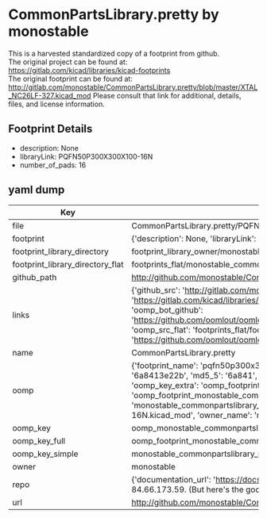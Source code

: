 # CommonPartsLibrary.pretty by monostable  
This is a harvested standardized copy of a footprint from github.  
The original project can be found at:  
https://gitlab.com/kicad/libraries/kicad-footprints  
The original footprint can be found at:
http://gitlab.com/monostable/CommonPartsLibrary.pretty/blob/master/XTAL_NC26LF-327.kicad_mod
Please consult that link for additional, details, files, and license information.  
## Footprint Details
* description: None  
* libraryLink: PQFN50P300X300X100-16N  
* number_of_pads: 16  
## yaml dump  
| Key | Value |  
| --- | --- |  
| file | CommonPartsLibrary.pretty/PQFN50P300X300X100-16N.kicad_mod |  
| footprint | {'description': None, 'libraryLink': 'PQFN50P300X300X100-16N', 'number_of_pads': 16} |  
| footprint_library_directory | footprint_library_owner/monostable_CommonPartsLibrary.pretty |  
| footprint_library_directory_flat | footprints_flat/monostable_commonpartslibrary_pqfn50p300x300x100_16n/working |  
| github_path | http://github.com/monostable/CommonPartsLibrary.pretty/blob/master/PQFN50P300X300X100-16N.kicad_mod |  
| links | {'github_src': 'http://gitlab.com/monostable/CommonPartsLibrary.pretty/blob/master/XTAL_NC26LF-327.kicad_mod', 'github_src_repo': 'https://gitlab.com/kicad/libraries/kicad-footprints', 'oomp_bot': 'footprints/monostable_commonpartslibrary_pqfn50p300x300x100_16n/working', 'oomp_bot_github': 'https://github.com/oomlout/oomlout_oomp_footprint_bot/tree/main/footprints/monostable_commonpartslibrary_pqfn50p300x300x100_16n/working', 'oomp_src_flat': 'footprints_flat/footprints_flat/monostable_commonpartslibrary_pqfn50p300x300x100_16n/working', 'oomp_src_flat_github': 'https://github.com/oomlout/oomlout_oomp_footprint_src/tree/main/footprints_flat/monostable_commonpartslibrary_pqfn50p300x300x100_16n/working'} |  
| name | CommonPartsLibrary.pretty |  
| oomp | {'footprint_name': 'pqfn50p300x300x100_16n', 'library_name': 'commonpartslibrary', 'md5': '6a8413e22bc49ac8c99489980fd29691', 'md5_10': '6a8413e22b', 'md5_5': '6a841', 'md5_6': '6a8413', 'oomp_key': 'oomp_monostable_commonpartslibrary_pqfn50p300x300x100_16n', 'oomp_key_extra': 'oomp_footprint_monostable_commonpartslibrary_pqfn50p300x300x100_16n', 'oomp_key_full': 'oomp_footprint_monostable_commonpartslibrary_pqfn50p300x300x100_16n_6a8413', 'oomp_key_simple': 'monostable_commonpartslibrary_pqfn50p300x300x100_16n', 'original_filename': 'CommonPartsLibrary.pretty/PQFN50P300X300X100-16N.kicad_mod', 'owner_name': 'monostable'} |  
| oomp_key | oomp_monostable_commonpartslibrary_pqfn50p300x300x100_16n |  
| oomp_key_full | oomp_footprint_monostable_commonpartslibrary_pqfn50p300x300x100_16n |  
| oomp_key_simple | monostable_commonpartslibrary_pqfn50p300x300x100_16n |  
| owner | monostable |  
| repo | {'documentation_url': 'https://docs.github.com/rest/overview/resources-in-the-rest-api#rate-limiting', 'message': "API rate limit exceeded for 84.66.173.59. (But here's the good news: Authenticated requests get a higher rate limit. Check out the documentation for more details.)"} |  
| url | http://github.com/monostable/CommonPartsLibrary.pretty |  

